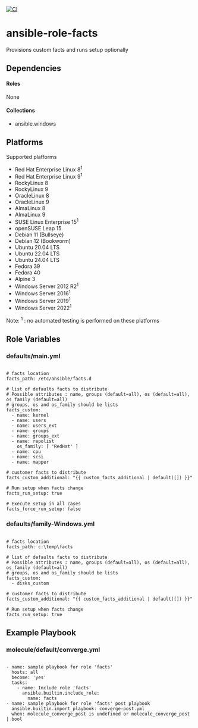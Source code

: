 [![CI](https://github.com/de-it-krachten/ansible-role-facts/workflows/CI/badge.svg?event=push)](https://github.com/de-it-krachten/ansible-role-facts/actions?query=workflow%3ACI)


# ansible-role-facts

Provisions custom facts and runs setup optionally



## Dependencies

#### Roles
None

#### Collections
- ansible.windows

## Platforms

Supported platforms

- Red Hat Enterprise Linux 8<sup>1</sup>
- Red Hat Enterprise Linux 9<sup>1</sup>
- RockyLinux 8
- RockyLinux 9
- OracleLinux 8
- OracleLinux 9
- AlmaLinux 8
- AlmaLinux 9
- SUSE Linux Enterprise 15<sup>1</sup>
- openSUSE Leap 15
- Debian 11 (Bullseye)
- Debian 12 (Bookworm)
- Ubuntu 20.04 LTS
- Ubuntu 22.04 LTS
- Ubuntu 24.04 LTS
- Fedora 39
- Fedora 40
- Alpine 3
- Windows Server 2012 R2<sup>1</sup>
- Windows Server 2016<sup>1</sup>
- Windows Server 2019<sup>1</sup>
- Windows Server 2022<sup>1</sup>

Note:
<sup>1</sup> : no automated testing is performed on these platforms

## Role Variables
### defaults/main.yml
<pre><code>
# facts location
facts_path: /etc/ansible/facts.d

# list of defaults facts to distribute
# Possible attributes : name, groups (default=all), os (default=all), os_family (default=all)
# groups, os and os_family should be lists
facts_custom:
  - name: kernel
  - name: users
  - name: users_ext
  - name: groups
  - name: groups_ext
  - name: repolist
    os_family: [ 'RedHat' ]
  - name: cpu
  - name: scsi
  - name: mapper

# customer facts to distribute
facts_custom_additional: "{{ custom_facts_additional | default([]) }}"

# Run setup when facts change
facts_run_setup: true

# Execute setup in all cases
facts_force_run_setup: false
</pre></code>

### defaults/family-Windows.yml
<pre><code>
# facts location
facts_path: c:\temp\facts

# list of defaults facts to distribute
# Possible attributes : name, groups (default=all), os (default=all), os_family (default=all)
# groups, os and os_family should be lists
facts_custom:
  - disks_custom

# customer facts to distribute
facts_custom_additional: "{{ custom_facts_additional | default([]) }}"

# Run setup when facts change
facts_run_setup: true
</pre></code>




## Example Playbook
### molecule/default/converge.yml
<pre><code>
- name: sample playbook for role 'facts'
  hosts: all
  become: 'yes'
  tasks:
    - name: Include role 'facts'
      ansible.builtin.include_role:
        name: facts
- name: sample playbook for role 'facts' post playbook
  ansible.builtin.import_playbook: converge-post.yml
  when: molecule_converge_post is undefined or molecule_converge_post | bool
</pre></code>
